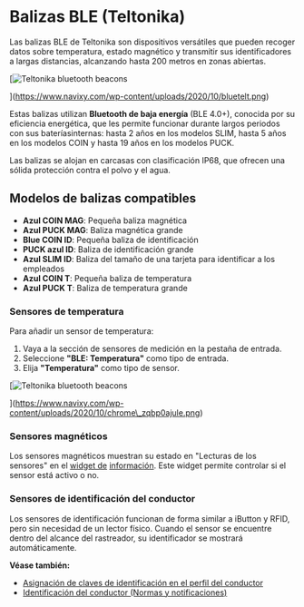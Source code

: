 # Balizas BLE (Teltonika)

Las balizas BLE de Teltonika son dispositivos versátiles que pueden recoger datos sobre temperatura, estado magnético y transmitir sus identificadores a largas distancias, alcanzando hasta 200 metros en zonas abiertas.

\[![Teltonika bluetooth beacons](https://www.navixy.com/wp-content/uploads/2020/10/bluetelt.png)

]\(https://www.navixy.com/wp-content/uploads/2020/10/bluetelt.png)

Estas balizas utilizan **Bluetooth de baja energía** (BLE 4.0+), conocida por su eficiencia energética, que les permite funcionar durante largos periodos con sus bateríasinternas: hasta 2 años en los modelos SLIM, hasta 5 años en los modelos COIN y hasta 19 años en los modelos PUCK.

Las balizas se alojan en carcasas con clasificación IP68, que ofrecen una sólida protección contra el polvo y el agua.

## Modelos de balizas compatibles

* **Azul COIN MAG**: Pequeña baliza magnética
* **Azul PUCK MAG**: Baliza magnética grande
* **Blue COIN ID**: Pequeña baliza de identificación
* **PUCK azul ID**: Baliza de identificación grande
* **Azul SLIM ID**: Baliza del tamaño de una tarjeta para identificar a los empleados
* **Azul COIN T**: Pequeña baliza de temperatura
* **Azul PUCK T**: Baliza de temperatura grande

### Sensores de temperatura

Para añadir un sensor de temperatura:

1. Vaya a la sección de sensores de medición en la pestaña de entrada.
2. Seleccione **"BLE: Temperatura"** como tipo de entrada.
3. Elija **"Temperatura"** como tipo de sensor.

\[![Teltonika bluetooth beacons](https://www.navixy.com/wp-content/uploads/2020/10/chrome_zqbp0ajule.png)

]\(https://www.navixy.com/wp-content/uploads/2020/10/chrome\_zqbp0ajule.png)

### Sensores magnéticos

Los sensores magnéticos muestran su estado en "Lecturas de los sensores" en el [widget de](broken-reference) [informa](../../../../../../../wiki/pages/createpage.action)[c](broken-reference)[i](../../../../../../../wiki/pages/createpage.action)[ó](broken-reference)[n](../../../../../../../wiki/pages/createpage.action). Este widget permite controlar si el sensor está activo o no.

### Sensores de identificación del conductor

Los sensores de identificación funcionan de forma similar a iButton y RFID, pero sin necesidad de un lector físico. Cuando el sensor se encuentre dentro del alcance del rastreador, su identificador se mostrará automáticamente.

**Véase también:**

* [Asignación de claves de identificación en el perfil del conductor](../../../../../guia-del-usuario/gestin-de-flotas/conductores.md)
* [Identificación del conductor (Normas y notificaciones)](../../../../../guia-del-usuario/reglas-y-alertas/programacin-y-expedicin/identificacin-del-conductor.md)
